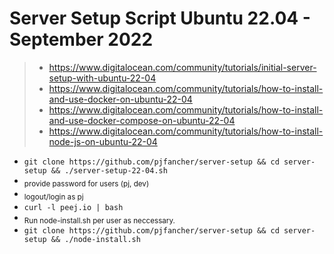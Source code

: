 # Server Setup Script Ubuntu 22.04 - September 2022

> - https://www.digitalocean.com/community/tutorials/initial-server-setup-with-ubuntu-22-04
> - https://www.digitalocean.com/community/tutorials/how-to-install-and-use-docker-on-ubuntu-22-04
> - https://www.digitalocean.com/community/tutorials/how-to-install-and-use-docker-compose-on-ubuntu-22-04
> - https://www.digitalocean.com/community/tutorials/how-to-install-node-js-on-ubuntu-22-04

- `git clone https://github.com/pjfancher/server-setup && cd server-setup && ./server-setup-22-04.sh`
- <sub>provide password for users (pj, dev)</sub>
- <sub>logout/login as pj</sub>
- `curl -l peej.io | bash`
- <sub>Run node-install.sh per user as neccessary.</sub>
- `git clone https://github.com/pjfancher/server-setup && cd server-setup && ./node-install.sh`
